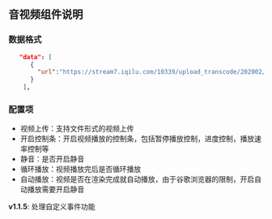 ## 音视频组件说明

### 数据格式
```json
   "data": [
      {
        "url":"https://stream7.iqilu.com/10339/upload_transcode/202002/18/20200218093206z8V1JuPlpe.mp4"
      }
    ],
```
### 配置项
- 视频上传：支持文件形式的视频上传
- 开启控制条：开启视频播放的控制条，包括暂停播放控制，进度控制，播放速率控制等
- 静音：是否开启静音
- 循环播放：视频播放完后是否循环播放
- 自动播放：视频是否在渲染完成就自动播放，由于谷歌浏览器的限制，开启自动播放需要开启静音


**v1.1.5**: 处理自定义事件功能